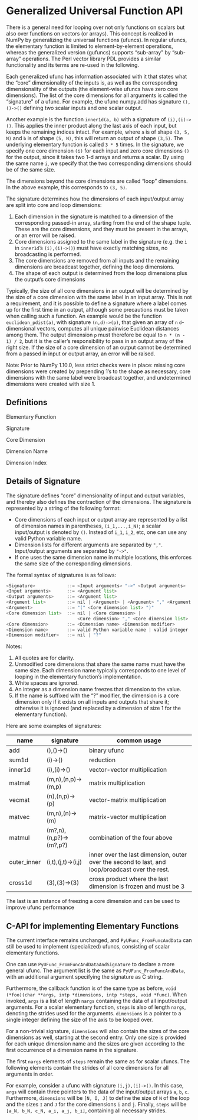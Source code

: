 # Generalized Universal Function API

There is a general need for looping over not only functions on scalars
but also over functions on vectors (or arrays).
This concept is realized in NumPy by generalizing the universal functions
(ufuncs).  In regular ufuncs, the elementary function is limited to
element-by-element operations, whereas the generalized version (gufuncs)
supports “sub-array” by “sub-array” operations.  The Perl vector library PDL
provides a similar functionality and its terms are re-used in the following.

Each generalized ufunc has information associated with it that states
what the “core” dimensionality of the inputs is, as well as the
corresponding dimensionality of the outputs (the element-wise ufuncs
have zero core dimensions).  The list of the core dimensions for all
arguments is called the “signature” of a ufunc.  For example, the
ufunc numpy.add has signature ``(),()->()`` defining two scalar inputs
and one scalar output.

Another example is the function ``inner1d(a, b)`` with a signature of
``(i),(i)->()``.  This applies the inner product along the last axis of
each input, but keeps the remaining indices intact.
For example, where ``a`` is of shape ``(3, 5, N)`` and ``b`` is of shape
``(5, N)``, this will return an output of shape ``(3,5)``.
The underlying elementary function is called ``3 * 5`` times.  In the
signature, we specify one core dimension ``(i)`` for each input and zero core
dimensions ``()`` for the output, since it takes two 1-d arrays and
returns a scalar.  By using the same name ``i``, we specify that the two
corresponding dimensions should be of the same size.

The dimensions beyond the core dimensions are called “loop” dimensions.  In
the above example, this corresponds to ``(3, 5)``.

The signature determines how the dimensions of each input/output array are
split into core and loop dimensions:

1. Each dimension in the signature is matched to a dimension of the
corresponding passed-in array, starting from the end of the shape tuple.
These are the core dimensions, and they must be present in the arrays, or
an error will be raised.
1. Core dimensions assigned to the same label in the signature (e.g. the
``i`` in ``inner1d``’s ``(i),(i)->()``) must have exactly matching sizes,
no broadcasting is performed.
1. The core dimensions are removed from all inputs and the remaining
dimensions are broadcast together, defining the loop dimensions.
1. The shape of each output is determined from the loop dimensions plus the
output’s core dimensions

Typically, the size of all core dimensions in an output will be determined by
the size of a core dimension with the same label in an input array. This is
not a requirement, and it is possible to define a signature where a label
comes up for the first time in an output, although some precautions must be
taken when calling such a function. An example would be the function
``euclidean_pdist(a)``, with signature ``(n,d)->(p)``, that given an array of
``n`` ``d``-dimensional vectors, computes all unique pairwise Euclidean
distances among them. The output dimension ``p`` must therefore be equal to
``n * (n - 1) / 2``, but it is the caller’s responsibility to pass in an
output array of the right size. If the size of a core dimension of an output
cannot be determined from a passed in input or output array, an error will be
raised.

Note: Prior to NumPy 1.10.0, less strict checks were in place: missing core
dimensions were created by prepending 1’s to the shape as necessary, core
dimensions with the same label were broadcast together, and undetermined
dimensions were created with size 1.

## Definitions

Elementary Function

Signature

Core Dimension

Dimension Name

Dimension Index

## Details of Signature

The signature defines “core” dimensionality of input and output
variables, and thereby also defines the contraction of the
dimensions.  The signature is represented by a string of the
following format:

- Core dimensions of each input or output array are represented by a
list of dimension names in parentheses, ``(i_1,...,i_N)``; a scalar
input/output is denoted by ``()``.  Instead of ``i_1``, ``i_2``,
etc, one can use any valid Python variable name.
- Dimension lists for different arguments are separated by ``","``.
Input/output arguments are separated by ``"->"``.
- If one uses the same dimension name in multiple locations, this
enforces the same size of the corresponding dimensions.

The formal syntax of signatures is as follows:

``` python
<Signature>            ::= <Input arguments> "->" <Output arguments>
<Input arguments>      ::= <Argument list>
<Output arguments>     ::= <Argument list>
<Argument list>        ::= nil | <Argument> | <Argument> "," <Argument list>
<Argument>             ::= "(" <Core dimension list> ")"
<Core dimension list>  ::= nil | <Core dimension> |
                           <Core dimension> "," <Core dimension list>
<Core dimension>       ::= <Dimension name> <Dimension modifier>
<Dimension name>       ::= valid Python variable name | valid integer
<Dimension modifier>   ::= nil | "?"
```

Notes:

1. All quotes are for clarity.
1. Unmodified core dimensions that share the same name must have the same size.
Each dimension name typically corresponds to one level of looping in the
elementary function’s implementation.
1. White spaces are ignored.
1. An integer as a dimension name freezes that dimension to the value.
1. If the name is suffixed with the “?” modifier, the dimension is a core
dimension only if it exists on all inputs and outputs that share it;
otherwise it is ignored (and replaced by a dimension of size 1 for the
elementary function).

Here are some examples of signatures:

name | signature | common usage
---|---|---
add | (),()->() | binary ufunc
sum1d | (i)->() | reduction
inner1d | (i),(i)->() | vector-vector multiplication
matmat | (m,n),(n,p)->(m,p) | matrix multiplication
vecmat | (n),(n,p)->(p) | vector-matrix multiplication
matvec | (m,n),(n)->(m) | matrix-vector multiplication
matmul | (m?,n),(n,p?)->(m?,p?) | combination of the four above
outer_inner | (i,t),(j,t)->(i,j) | inner over the last dimension, outer over the second to last, and loop/broadcast over the rest.
cross1d | (3),(3)->(3) | cross product where the last dimension is frozen and must be 3

The last is an instance of freezing a core dimension and can be used to
improve ufunc performance

## C-API for implementing Elementary Functions

The current interface remains unchanged, and ``PyUFunc_FromFuncAndData``
can still be used to implement (specialized) ufuncs, consisting of
scalar elementary functions.

One can use ``PyUFunc_FromFuncAndDataAndSignature`` to declare a more
general ufunc.  The argument list is the same as
``PyUFunc_FromFuncAndData``, with an additional argument specifying the
signature as C string.

Furthermore, the callback function is of the same type as before,
``void (*foo)(char **args, intp *dimensions, intp *steps, void *func)``.
When invoked, ``args`` is a list of length ``nargs`` containing
the data of all input/output arguments.  For a scalar elementary
function, ``steps`` is also of length ``nargs``, denoting the strides used
for the arguments. ``dimensions`` is a pointer to a single integer
defining the size of the axis to be looped over.

For a non-trivial signature, ``dimensions`` will also contain the sizes
of the core dimensions as well, starting at the second entry.  Only
one size is provided for each unique dimension name and the sizes are
given according to the first occurrence of a dimension name in the
signature.

The first ``nargs`` elements of ``steps`` remain the same as for scalar
ufuncs.  The following elements contain the strides of all core
dimensions for all arguments in order.

For example, consider a ufunc with signature ``(i,j),(i)->()``.  In
this case, ``args`` will contain three pointers to the data of the
input/output arrays ``a``, ``b``, ``c``.  Furthermore, ``dimensions`` will be
``[N, I, J]`` to define the size of ``N`` of the loop and the sizes ``I`` and ``J``
for the core dimensions ``i`` and ``j``.  Finally, ``steps`` will be
``[a_N, b_N, c_N, a_i, a_j, b_i]``, containing all necessary strides.
